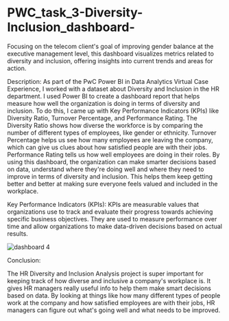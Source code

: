 # PWC_task_3-Diversity-Inclusion_dashboard-
Focusing on the telecom client's goal of improving gender balance at the executive management level, this dashboard visualizes metrics related to diversity and inclusion, offering insights into current trends and areas for action.

Description:
As part of the PwC Power BI in Data Analytics Virtual Case Experience, I worked with a dataset about Diversity and Inclusion in the HR department. I used Power BI to create a dashboard report that helps measure how well the organization is doing in terms of diversity and inclusion. To do this, I came up with Key Performance Indicators (KPIs) like Diversity Ratio, Turnover Percentage, and Performance Rating.
The Diversity Ratio shows how diverse the workforce is by comparing the number of different types of employees, like gender or ethnicity. Turnover Percentage helps us see how many employees are leaving the company, which can give us clues about how satisfied people are with their jobs. Performance Rating tells us how well employees are doing in their roles.
By using this dashboard, the organization can make smarter decisions based on data, understand where they're doing well and where they need to improve in terms of diversity and inclusion. This helps them keep getting better and better at making sure everyone feels valued and included in the workplace.

Key Performance Indicators (KPIs):
KPIs are measurable values that organizations use to track and evaluate their progress towards achieving specific business objectives. They are used to measure performance over time and allow organizations to make data-driven decisions based on actual results.


![dashboard 4](https://github.com/Pranali-05/PWC_task_3-Diversity-Inclusion-_dashboard-/assets/90762811/6a8069d0-a9b6-4d68-88f2-fe6f397aae56)

Conclusion:

The HR Diversity and Inclusion Analysis project is super important for keeping track of how diverse and inclusive a company's workplace is. It gives HR managers really useful info to help them make smart decisions based on data. By looking at things like how many different types of people work at the company and how satisfied employees are with their jobs, HR managers can figure out what's going well and what needs to be improved.
